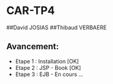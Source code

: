 # CAR-TP4

##David JOSIAS
##Thibaud VERBAERE

Avancement:
-----------
+ Etape 1 : Installation [OK]
+ Etape 2 : JSP - Book [OK]
+ Etape 3 : EJB - En cours ...
